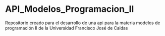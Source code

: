 # API_Modelos_Programacion_II
Repositorio creado para el desarrollo de una api para la materia modelos de programación II de la Universidad Francisco José de Caldas
